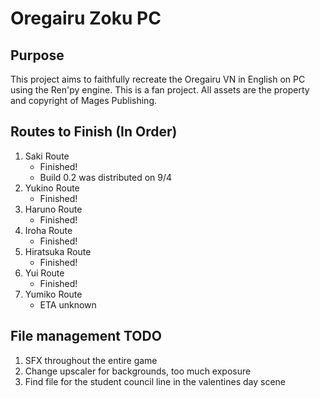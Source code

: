 # Oregairu Zoku PC

## Purpose
This project aims to faithfully recreate the Oregairu VN in English on PC using the Ren'py engine. This is a fan project. All assets are the property and copyright of Mages Publishing.

## Routes to Finish (In Order)
1. Saki Route
    - Finished!
    - Build 0.2 was distributed on 9/4
2. Yukino Route
    - Finished!
3. Haruno Route
    - Finished!
4. Iroha Route
    - Finished!
6. Hiratsuka Route
    - Finished!
7. Yui Route
    - Finished!
8. Yumiko Route
    - ETA unknown

## File management TODO
1. SFX throughout the entire game
2. Change upscaler for backgrounds, too much exposure
3. Find file for the student council line in the valentines day scene

